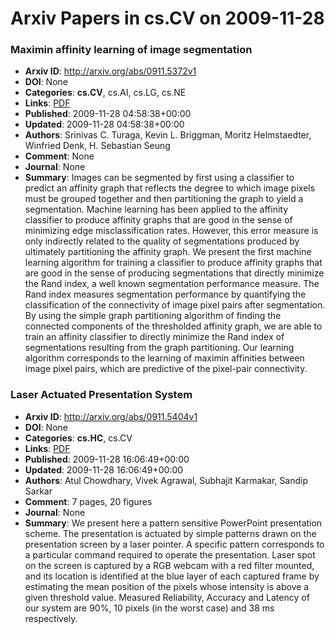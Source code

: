 # Arxiv Papers in cs.CV on 2009-11-28
### Maximin affinity learning of image segmentation
- **Arxiv ID**: http://arxiv.org/abs/0911.5372v1
- **DOI**: None
- **Categories**: **cs.CV**, cs.AI, cs.LG, cs.NE
- **Links**: [PDF](http://arxiv.org/pdf/0911.5372v1)
- **Published**: 2009-11-28 04:58:38+00:00
- **Updated**: 2009-11-28 04:58:38+00:00
- **Authors**: Srinivas C. Turaga, Kevin L. Briggman, Moritz Helmstaedter, Winfried Denk, H. Sebastian Seung
- **Comment**: None
- **Journal**: None
- **Summary**: Images can be segmented by first using a classifier to predict an affinity graph that reflects the degree to which image pixels must be grouped together and then partitioning the graph to yield a segmentation. Machine learning has been applied to the affinity classifier to produce affinity graphs that are good in the sense of minimizing edge misclassification rates. However, this error measure is only indirectly related to the quality of segmentations produced by ultimately partitioning the affinity graph. We present the first machine learning algorithm for training a classifier to produce affinity graphs that are good in the sense of producing segmentations that directly minimize the Rand index, a well known segmentation performance measure. The Rand index measures segmentation performance by quantifying the classification of the connectivity of image pixel pairs after segmentation. By using the simple graph partitioning algorithm of finding the connected components of the thresholded affinity graph, we are able to train an affinity classifier to directly minimize the Rand index of segmentations resulting from the graph partitioning. Our learning algorithm corresponds to the learning of maximin affinities between image pixel pairs, which are predictive of the pixel-pair connectivity.



### Laser Actuated Presentation System
- **Arxiv ID**: http://arxiv.org/abs/0911.5404v1
- **DOI**: None
- **Categories**: **cs.HC**, cs.CV
- **Links**: [PDF](http://arxiv.org/pdf/0911.5404v1)
- **Published**: 2009-11-28 16:06:49+00:00
- **Updated**: 2009-11-28 16:06:49+00:00
- **Authors**: Atul Chowdhary, Vivek Agrawal, Subhajit Karmakar, Sandip Sarkar
- **Comment**: 7 pages, 20 figures
- **Journal**: None
- **Summary**: We present here a pattern sensitive PowerPoint presentation scheme. The presentation is actuated by simple patterns drawn on the presentation screen by a laser pointer. A specific pattern corresponds to a particular command required to operate the presentation. Laser spot on the screen is captured by a RGB webcam with a red filter mounted, and its location is identified at the blue layer of each captured frame by estimating the mean position of the pixels whose intensity is above a given threshold value. Measured Reliability, Accuracy and Latency of our system are 90%, 10 pixels (in the worst case) and 38 ms respectively.



